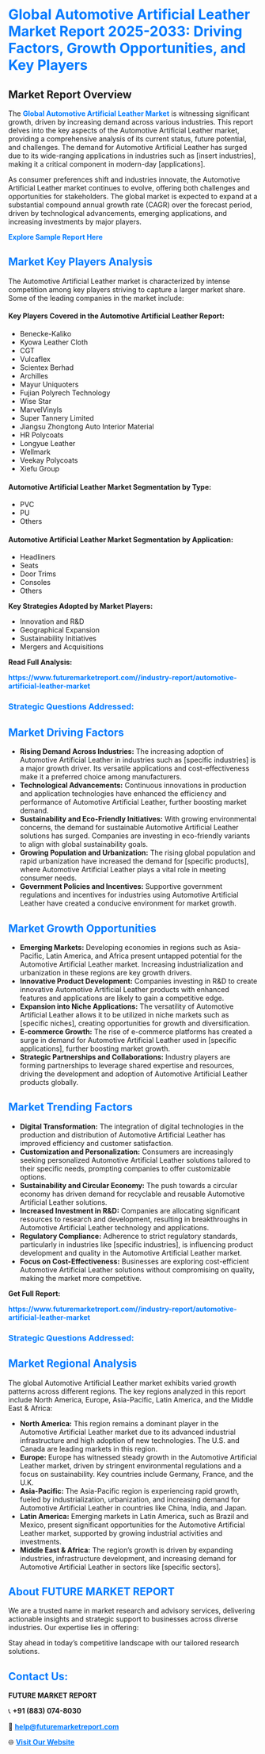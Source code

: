 <h1 style="color: #007BFF;">Global Automotive Artificial Leather Market Report 2025-2033: Driving Factors, Growth Opportunities, and Key Players</h1>

<section id="overview">
<h2>Market Report Overview</h2>
<p>The <a href="https://www.futuremarketreport.com//industry-report/automotive-artificial-leather-market" style="color: #007BFF; text-decoration: none;"><strong>Global Automotive Artificial Leather Market</strong></a> is witnessing significant growth, driven by increasing demand across various industries. This report delves into the key aspects of the Automotive Artificial Leather market, providing a comprehensive analysis of its current status, future potential, and challenges. The demand for Automotive Artificial Leather has surged due to its wide-ranging applications in industries such as [insert industries], making it a critical component in modern-day [applications].</p>
<p>As consumer preferences shift and industries innovate, the Automotive Artificial Leather market continues to evolve, offering both challenges and opportunities for stakeholders. The global market is expected to expand at a substantial compound annual growth rate (CAGR) over the forecast period, driven by technological advancements, emerging applications, and increasing investments by major players.</p>
</section>

<section id="overview">
<p><a href="https://www.futuremarketreport.com//request-sample/reportId=50058" style="color: #007BFF; text-decoration: none;"><strong>Explore Sample Report Here</strong></a></p>
</section>

<section id="key-players">
<h2 style="color: #007BFF;">Market Key Players Analysis</h2>
<p>The Automotive Artificial Leather market is characterized by intense competition among key players striving to capture a larger market share. Some of the leading companies in the market include:</p>
<h4>Key Players Covered in the Automotive Artificial Leather Report:</h4>
<ul><li>Benecke-Kaliko</li><li>Kyowa Leather Cloth</li><li>CGT</li><li>Vulcaflex</li><li>Scientex Berhad</li><li>Archilles</li><li>Mayur Uniquoters</li><li>Fujian Polyrech Technology</li><li>Wise Star</li><li>MarvelVinyls</li><li>Super Tannery Limited</li><li>Jiangsu Zhongtong Auto Interior Material</li><li>HR Polycoats</li><li>Longyue Leather</li><li>Wellmark</li><li>Veekay Polycoats</li><li>Xiefu Group</li></ul>
<h4>Automotive Artificial Leather Market Segmentation by Type:</h4>
<ul><li>PVC</li><li>PU</li><li>Others</li></ul>

<h4>Automotive Artificial Leather Market Segmentation by Application:</h4>
<ul><li>Headliners</li><li>Seats</li><li>Door Trims</li><li>Consoles</li><li>Others</li></ul>
<p><strong>Key Strategies Adopted by Market Players:</strong></p>
<ul>
<li>Innovation and R&D</li>
<li>Geographical Expansion</li>
<li>Sustainability Initiatives</li>
<li>Mergers and Acquisitions</li>
</ul>
</section>

<section>
<p><strong>Read Full Analysis: </strong></p><a href="https://www.futuremarketreport.com//industry-report/automotive-artificial-leather-market" style="color: #007BFF; text-decoration: none;"><strong>https://www.futuremarketreport.com//industry-report/automotive-artificial-leather-market</strong></a>
<h3 style="color: #007BFF;">Strategic Questions Addressed:</h3>
</section>

<section id="driving-factors">
<h2 style="color: #007BFF;">Market Driving Factors</h2>
<ul>
<li><strong>Rising Demand Across Industries:</strong> The increasing adoption of Automotive Artificial Leather in industries such as [specific industries] is a major growth driver. Its versatile applications and cost-effectiveness make it a preferred choice among manufacturers.</li>
<li><strong>Technological Advancements:</strong> Continuous innovations in production and application technologies have enhanced the efficiency and performance of Automotive Artificial Leather, further boosting market demand.</li>
<li><strong>Sustainability and Eco-Friendly Initiatives:</strong> With growing environmental concerns, the demand for sustainable Automotive Artificial Leather solutions has surged. Companies are investing in eco-friendly variants to align with global sustainability goals.</li>
<li><strong>Growing Population and Urbanization:</strong> The rising global population and rapid urbanization have increased the demand for [specific products], where Automotive Artificial Leather plays a vital role in meeting consumer needs.</li>
<li><strong>Government Policies and Incentives:</strong> Supportive government regulations and incentives for industries using Automotive Artificial Leather have created a conducive environment for market growth.</li>
</ul>
</section>

<section id="growth-opportunities">
<h2 style="color: #007BFF;">Market Growth Opportunities</h2>
<ul>
<li><strong>Emerging Markets:</strong> Developing economies in regions such as Asia-Pacific, Latin America, and Africa present untapped potential for the Automotive Artificial Leather market. Increasing industrialization and urbanization in these regions are key growth drivers.</li>
<li><strong>Innovative Product Development:</strong> Companies investing in R&D to create innovative Automotive Artificial Leather products with enhanced features and applications are likely to gain a competitive edge.</li>
<li><strong>Expansion into Niche Applications:</strong> The versatility of Automotive Artificial Leather allows it to be utilized in niche markets such as [specific niches], creating opportunities for growth and diversification.</li>
<li><strong>E-commerce Growth:</strong> The rise of e-commerce platforms has created a surge in demand for Automotive Artificial Leather used in [specific applications], further boosting market growth.</li>
<li><strong>Strategic Partnerships and Collaborations:</strong> Industry players are forming partnerships to leverage shared expertise and resources, driving the development and adoption of Automotive Artificial Leather products globally.</li>
</ul>
</section>

<section id="trending-factors">
<h2 style="color: #007BFF;">Market Trending Factors</h2>
<ul>
<li><strong>Digital Transformation:</strong> The integration of digital technologies in the production and distribution of Automotive Artificial Leather has improved efficiency and customer satisfaction.</li>
<li><strong>Customization and Personalization:</strong> Consumers are increasingly seeking personalized Automotive Artificial Leather solutions tailored to their specific needs, prompting companies to offer customizable options.</li>
<li><strong>Sustainability and Circular Economy:</strong> The push towards a circular economy has driven demand for recyclable and reusable Automotive Artificial Leather solutions.</li>
<li><strong>Increased Investment in R&D:</strong> Companies are allocating significant resources to research and development, resulting in breakthroughs in Automotive Artificial Leather technology and applications.</li>
<li><strong>Regulatory Compliance:</strong> Adherence to strict regulatory standards, particularly in industries like [specific industries], is influencing product development and quality in the Automotive Artificial Leather market.</li>
<li><strong>Focus on Cost-Effectiveness:</strong> Businesses are exploring cost-efficient Automotive Artificial Leather solutions without compromising on quality, making the market more competitive.</li>
</ul>
</section>

<section>
<p><strong>Get Full Report: </strong></p><a href="https://www.futuremarketreport.com//industry-report/automotive-artificial-leather-market" style="color: #007BFF; text-decoration: none;"><strong>https://www.futuremarketreport.com//industry-report/automotive-artificial-leather-market</strong></a>
<h3 style="color: #007BFF;">Strategic Questions Addressed:</h3>
</section>


<section id="regional-analysis">
<h2 style="color: #007BFF;">Market Regional Analysis</h2>
<p>The global Automotive Artificial Leather market exhibits varied growth patterns across different regions. The key regions analyzed in this report include North America, Europe, Asia-Pacific, Latin America, and the Middle East & Africa:</p>
<ul>
<li><strong>North America:</strong> This region remains a dominant player in the Automotive Artificial Leather market due to its advanced industrial infrastructure and high adoption of new technologies. The U.S. and Canada are leading markets in this region.</li>
<li><strong>Europe:</strong> Europe has witnessed steady growth in the Automotive Artificial Leather market, driven by stringent environmental regulations and a focus on sustainability. Key countries include Germany, France, and the U.K.</li>
<li><strong>Asia-Pacific:</strong> The Asia-Pacific region is experiencing rapid growth, fueled by industrialization, urbanization, and increasing demand for Automotive Artificial Leather in countries like China, India, and Japan.</li>
<li><strong>Latin America:</strong> Emerging markets in Latin America, such as Brazil and Mexico, present significant opportunities for the Automotive Artificial Leather market, supported by growing industrial activities and investments.</li>
<li><strong>Middle East & Africa:</strong> The region’s growth is driven by expanding industries, infrastructure development, and increasing demand for Automotive Artificial Leather in sectors like [specific sectors].</li>
</ul>
</section>

<footer>
<h2 style="color: #007BFF;">About FUTURE MARKET REPORT</h2>
<p>We are a trusted name in market research and advisory services, delivering actionable insights and strategic support to businesses across diverse industries. Our expertise lies in offering:</p>

<p>Stay ahead in today’s competitive landscape with our tailored research solutions.</p>

<h2 style="color: #007BFF;">Contact Us:</h2>
<p><strong>FUTURE MARKET REPORT</strong></p>
<p>📞 <strong>+91 (883) 074-8030</strong></p>
<p>📧 <strong><a href="mailto:help@futuremarketreport.com" style="color: #007BFF;">help@futuremarketreport.com</a></strong></p>
<p>🌐 <strong><a href="https://www.futuremarketreport.com/" style="color: #007BFF;">Visit Our Website</a></strong></p>
</footer>